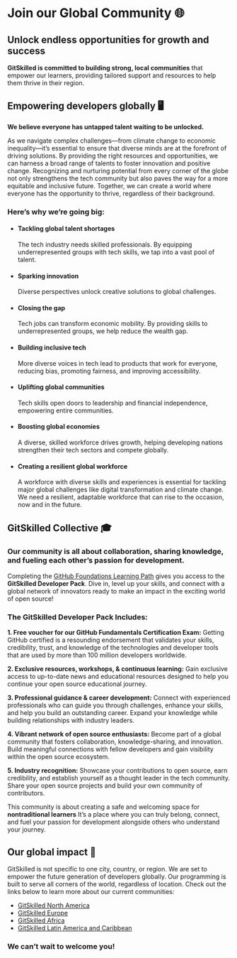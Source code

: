 # Join our Global Community 🌐

## Unlock endless opportunities for growth and success


**GitSkilled is committed to building strong, local communities** that empower our learners, providing tailored support and resources to help them thrive in their region.

## Empowering developers globally 🖥️
**We believe everyone has untapped talent waiting to be unlocked.**

As we navigate complex challenges—from climate change to economic inequality—it’s essential to ensure that diverse minds are at the forefront of driving solutions. By providing the right resources and opportunities, we can harness a broad range of talents to foster innovation and positive change. Recognizing and nurturing potential from every corner of the globe not only strengthens the tech community but also paves the way for a more equitable and inclusive future. Together, we can create a world where everyone has the opportunity to thrive, regardless of their background.

### Here’s why we’re going big:  
* #### Tackling global talent shortages
  The tech industry needs skilled professionals. By equipping underrepresented groups with tech skills, we tap into a vast pool of talent.

* #### Sparking innovation
  Diverse perspectives unlock creative solutions to global challenges.

* #### Closing the gap
  Tech jobs can transform economic mobility. By providing skills to underrepresented groups, we help reduce the wealth gap.

* #### Building inclusive tech
  More diverse voices in tech lead to products that work for everyone, reducing bias, promoting fairness, and improving accessibility.

* #### Uplifting global communities 
  Tech skills open doors to leadership and financial independence, empowering entire communities.

* #### Boosting global economies
  A diverse, skilled workforce drives growth, helping developing nations strengthen their tech sectors and compete globally.

* #### Creating a resilient global workforce
  A workforce with diverse skills and experiences is essential for tackling major global challenges like digital transformation and climate change. We need a resilient, adaptable workforce that can rise to the occasion, now and in the future.



## GitSkilled Collective 🎓

### Our community is all about collaboration, sharing knowledge, and fueling each other’s passion for development. 

Completing the [GitHub Foundations Learning Path](https://learn.microsoft.com/en-us/collections/w1nebonx2g64nw) gives you access to the **GitSkilled Developer Pack**. Dive in, level up your skills, and connect with a global network of innovators ready to make an impact in the exciting world of open source!

### The GitSkilled Developer Pack Includes:

**1. Free voucher for our GitHub Fundamentals Certification Exam:**  Getting GitHub certified is a resounding endorsement that validates your skills, credibility, trust, and knowledge of the technologies and developer tools that are used by more than 100 million developers worldwide.

**2. Exclusive resources, workshops, & continuous learning:** Gain exclusive access to up-to-date news and educational resources designed to help you continue your open source educational journey.

**3. Professional guidance & career development:** Connect with experienced professionals who can guide you through challenges, enhance your skills, and help you build an outstanding career. Expand your knowledge while building relationships with industry leaders.

**4. Vibrant network of open source enthusiasts:** Become part of a global community that fosters collaboration, knowledge-sharing, and innovation. Build meaningful connections with fellow developers and gain visibility within the open source ecosystem.

**5. Industry recognition:** Showcase your contributions to open source, earn credibility, and establish yourself as a thought leader in the tech community. Share your open source projects and build your own community of contributors. 

This community is about creating a safe and welcoming space for **nontraditional learners** It’s a place where you can truly belong, connect, and fuel your passion for development alongside others who understand your journey. 


## Our global impact 🚀
GitSkilled is not specific to one city, country, or region. We are set to empower the future generation of developers globally. Our programming is built to serve all corners of the world, regardless of location. Check out the links below to learn more about our current communities:
- [GitSkilled North America](https://github.com/All-In-Open-Source-Project/About-All-In/blob/main/all-in-north-america.md)
- [GitSkilled Europe](https://github.com/GitSkilled/About-GitSkilled/blob/main/gitskilled-europe.md)
- [GitSkilled Africa](https://github.com/GitSkilled/About-GitSkilled/blob/main/gitskilled-africa.md)
- [GitSkilled Latin America and Caribbean](https://github.com/GitSkilled/About-GitSkilled/blob/main/gitskilled-lac.md)
  
### We can’t wait to welcome you!

